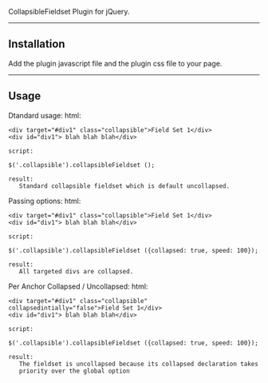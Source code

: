 CollapsibleFieldset Plugin for jQuery.

---
Installation
---

Add the plugin javascript file and the plugin css file to your page.

---
Usage
---
   
Dtandard usage:
    html:

    <div target="#div1" class="collapsible">Field Set 1</div>
    <div id="div1"> blah blah blah</div>

    script:
    
    $('.collapsible').collapsibleFieldset (); 

    result:
       Standard collapsible fieldset which is default uncollapsed.
  
Passing options:
    html:

    <div target="#div1" class="collapsible">Field Set 1</div>
    <div id="div1"> blah blah blah</div>

    script:

    $('.collapsible').collapsibleFieldset ({collapsed: true, speed: 100}); 

    result:
       All targeted divs are collapsed.
  
Per Anchor Collapsed / Uncollapsed:
    html:

    <div target="#div1" class="collapsible" collapsedintially="false">Field Set 1</div>
    <div id="div1"> blah blah blah</div>

    script:

    $('.collapsible').collapsibleFieldset ({collapsed: true, speed: 100}); 

    result:
       The fieldset is uncollapsed because its collapsed declaration takes
       priority over the global option
